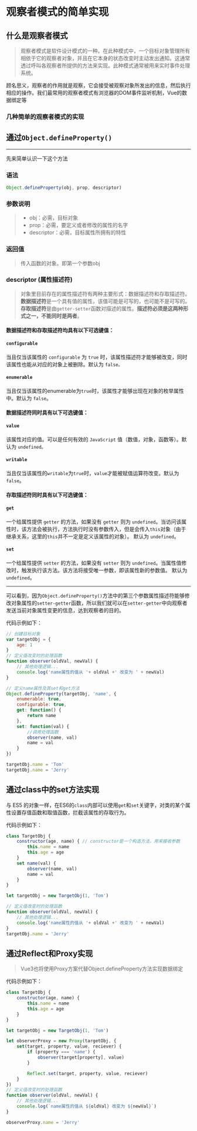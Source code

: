 # 观察者模式的简单实现

## 什么是观察者模式

>观察者模式是软件设计模式的一种。在此种模式中，一个目标对象管理所有相依于它的观察者对象，并且在它本身的状态改变时主动发出通知。这通常透过呼叫各观察者所提供的方法来实现。此种模式通常被用来实时事件处理系统。

顾名思义，观察者的作用就是观察，它会接受被观察对象所发出的信息，然后执行相应的操作。我们最常用的观察者模式有浏览器的DOM事件监听机制，Vue的数据绑定等

### 几种简单的观察者模式的实现

## 通过`Object.defineProperty()`

****
先来简单认识一下这个方法

### 语法

```javascript
Object.defineProperty(obj, prop, descriptor)
```

### 参数说明

> - obj：必需，目标对象
> - prop：必需，要定义或者修改的属性的名字
> - descriptor：必需，目标属性所拥有的特性

### 返回值

> 传入函数的对象。即第一个参数obj

### descriptor (属性描述符)

>对象里目前存在的属性描述符有两种主要形式：数据描述符和存取描述符。**数据描述符**是一个具有值的属性，该值可能是可写的，也可能不是可写的。**存取描述符**是由`getter-setter`函数对描述的属性。**描述符必须是这两种形式之一，不能同时是两者**。

#### 数据描述符和存取描述符均具有以下可选键值：

#### `configurable`

当且仅当该属性的 `configurable` 为 `true` 时，该属性描述符才能够被改变，同时该属性也能从对应的对象上被删除。默认为 `false。`

#### `enumerable`

当且仅当该属性的enumerable为`true`时，该属性才能够出现在对象的枚举属性中。默认为 `false`。

#### 数据描述符同时具有以下可选键值：

#### `value`

该属性对应的值。可以是任何有效的 `JavaScript` 值（数值，对象，函数等）。默认为 `undefined。`

#### `writable`

当且仅当该属性的`writable`为`true`时，`value`才能被赋值运算符改变。默认为 `false`。

#### 存取描述符同时具有以下可选键值：

#### `get`

一个给属性提供 `getter` 的方法，如果没有 `getter` 则为 `undefined`。当访问该属性时，该方法会被执行，方法执行时没有参数传入，但是会传入`this`对象（由于继承关系，这里的`this`并不一定是定义该属性的对象）。
默认为 `undefined`。

#### `set`

一个给属性提供 `setter` 的方法，如果没有 `setter` 则为 `undefined`。当属性值修改时，触发执行该方法。该方法将接受唯一参数，即该属性新的参数值。
默认为 `undefined`。

****

可以看到，因为`Object.defineProperty()`方法中的第三个参数属性描述符能够修改对象属性的`setter-getter`函数，所以我们就可以在`setter-getter`中向观察者发送当前对象属性变更的信息，达到观察者的目的。

代码示例如下：

```javascript
// 创建目标对象
var targetObj = {
    age: 1
}
// 定义值改变时的处理函数
function observer(oldVal, newVal) {
    // 其他处理逻辑...
    console.log('name属性的值从 '+ oldVal +' 改变为 ' + newVal)
}

// 定义name属性及其set和get方法
Object.defineProperty(targetObj, 'name', {
    enumerable: true,
    configurable: true,
    get: function() {
        return name
    },
    set: function(val) {
        //调用处理函数
        observer(name, val)
        name = val
    }
})

targetObj.name = 'Tom'
targetObj.name = 'Jerry'
```

## 通过class中的set方法实现

与 ES5 的对象一样，在ES6的`class`内部可以使用`get`和`set`关键字，对类的某个属性设置存值函数和取值函数，拦截该属性的存取行为。

代码示例如下：

```javascript
class TargetObj {
    constructor(age, name) { // constructor是一个构造方法，用来接收参数
        this.name = name
        this.age = age
    }
    set name(val) {
        observer(name, val)
        name = val
    }
}

let targetObj = new TargetObj(1, 'Tom')

// 定义值改变时的处理函数
function observer(oldVal, newVal) {
    // 其他处理逻辑...
    console.log('name属性的值从 '+ oldVal +' 改变为 ' + newVal)
}
targetObj.name = 'Jerry'
```

## 通过Reflect和Proxy实现

> Vue3也将使用Proxy方案代替Object.defineProperty方法实现数据绑定

代码示例如下：

```javascript
class TargetObj {
    constructor(age, name) {
        this.name = name
        this.age = age
    }
}

let targetObj = new TargetObj(1, 'Tom')

let observerProxy = new Proxy(targetObj, {
    set(target, property, value, reciever) {
        if (property === 'name') {
            observer(target[property], value)
        }

        Reflect.set(target, property, value, reciever)
    }
})
// 定义值改变时的处理函数
function observer(oldVal, newVal) {
    // 其他处理逻辑...
    console.log(`name属性的值从 ${oldVal} 改变为 ${newVal}`)
}

observerProxy.name = 'Jerry'
```